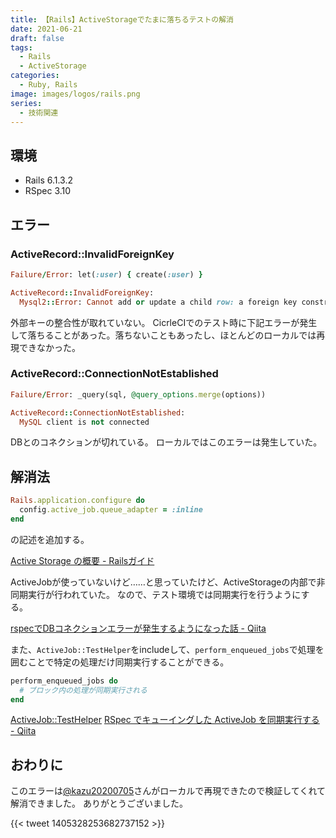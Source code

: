 ```yaml
---
title: 【Rails】ActiveStorageでたまに落ちるテストの解消
date: 2021-06-21
draft: false
tags:
  - Rails
  - ActiveStorage
categories:
  - Ruby, Rails
image: images/logos/rails.png
series:
  - 技術関連
---
```


## 環境

- Rails 6.1.3.2
- RSpec 3.10

## エラー

### ActiveRecord::InvalidForeignKey

```rb
Failure/Error: let(:user) { create(:user) }

ActiveRecord::InvalidForeignKey:
  Mysql2::Error: Cannot add or update a child row: a foreign key constraint fails (`circle_test`.`active_storage_attachments`, CONSTRAINT `fk_rails_c3b3935057` FOREIGN KEY (`blob_id`) REFERENCES `active_storage_blobs` (`id`))
```

外部キーの整合性が取れていない。
CicrleCIでのテスト時に下記エラーが発生して落ちることがあった。落ちないこともあったし、ほとんどのローカルでは再現できなかった。


### ActiveRecord::ConnectionNotEstablished

```rb
Failure/Error: _query(sql, @query_options.merge(options))

ActiveRecord::ConnectionNotEstablished:
  MySQL client is not connected
```

DBとのコネクションが切れている。
ローカルではこのエラーは発生していた。

## 解消法

```rb:config/environments/test.rb
Rails.application.configure do
  config.active_job.queue_adapter = :inline
end
```

の記述を追加する。

[Active Storage の概要 \- Railsガイド](https://railsguides.jp/active_storage_overview.html#%E3%82%B7%E3%82%B9%E3%83%86%E3%83%A0%E3%83%86%E3%82%B9%E3%83%88%E4%B8%AD%E3%81%AB%E4%BF%9D%E5%AD%98%E3%81%97%E3%81%9F%E3%83%95%E3%82%A1%E3%82%A4%E3%83%AB%E3%82%92%E7%A0%B4%E6%A3%84%E3%81%99%E3%82%8B)

ActiveJobが使っていないけど……と思っていたけど、ActiveStorageの内部で非同期実行が行われていた。
なので、テスト環境では同期実行を行うようにする。

[rspecでDBコネクションエラーが発生するようになった話 \- Qiita](https://qiita.com/ham0215/items/acccaf6023807a7518b6)


また、`ActiveJob::TestHelper`をincludeして、`perform_enqueued_jobs`で処理を囲むことで特定の処理だけ同期実行することができる。

```rb
perform_enqueued_jobs do
  # ブロック内の処理が同期実行される
end
```

[ActiveJob::TestHelper](https://api.rubyonrails.org/v5.2.3/classes/ActiveJob/TestHelper.html)
[RSpec でキューイングした ActiveJob を同期実行する \- Qiita](https://qiita.com/upinetree/items/41a2a8fe9e1dd7c291ab)

## おわりに

このエラーは[@kazu20200705](https://twitter.com/kazu20200705)さんがローカルで再現できたので検証してくれて解消できました。
ありがとうございました。

{{< tweet 1405328253682737152 >}}
